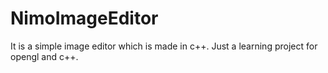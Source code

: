 # NimoImageEditor
It is a simple image editor which is made in c++.
Just a learning project for opengl and c++.
